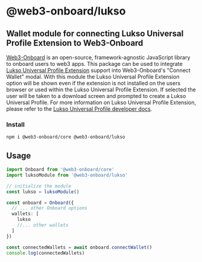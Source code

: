 # @web3-onboard/lukso

## Wallet module for connecting Lukso Universal Profile Extension to Web3-Onboard

[Web3-Onboard](https://onboard.blocknative.com/) is an open-source, framework-agnostic JavaScript library to onboard users to web3 apps. This package can be used to integrate [Lukso Universal Profile Extension](https://lukso.network/) support into Web3-Onboard's "Connect Wallet" modal. With this module the Lukso Universal Profile Extension option will be shown even if the extension is not installed on the users browser or used within the Lukso Universal Profile Extension. If selected the user will be taken to a download screen and prompted to create a Lukso Universal Profile. For more information on Lukso Universal Profile Extension, please refer to the [Lukso Universal Profile developer docs](https://docs.lukso.tech/).

### Install

`npm i @web3-onboard/core @web3-onboard/lukso`

## Usage

```typescript
import Onboard from '@web3-onboard/core'
import luksoModule from '@web3-onboard/lukso'

// initialize the module
const lukso = luksoModule()

const onboard = Onboard({
  // ... other Onboard options
  wallets: [
    lukso
    //... other wallets
  ]
})

const connectedWallets = await onboard.connectWallet()
console.log(connectedWallets)
```

